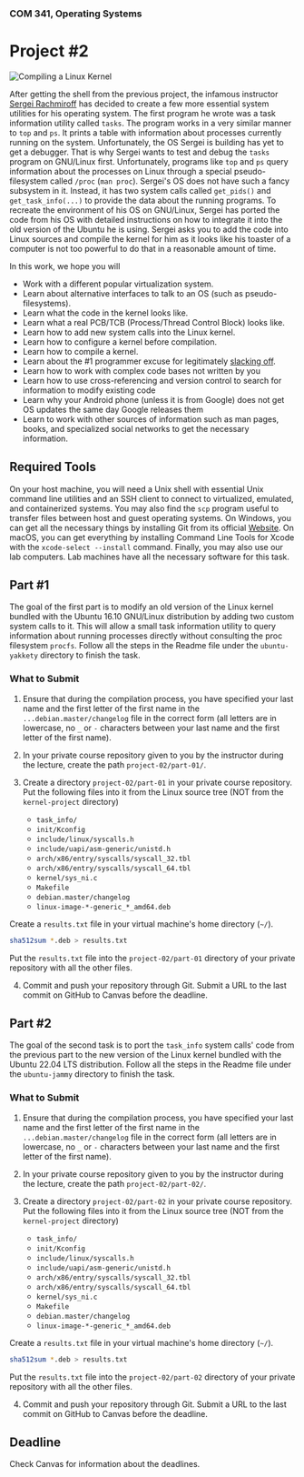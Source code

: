 ### COM 341, Operating Systems
# Project #2

![Compiling a Linux Kernel](http://i.imgur.com/t0c7Wav.gif)

After getting the shell from the previous project, the infamous instructor [Sergei Rachmiroff](https://i.imgur.com/hLHngQQ.jpg) has decided to create a few more essential system utilities for his operating system. The first program he wrote was a task information utility called `tasks`. The program works in a very similar manner to `top` and `ps`. It prints a table with information about processes currently running on the system. Unfortunately, the OS Sergei is building has yet to get a debugger. That is why Sergei wants to test and debug the `tasks` program on GNU/Linux first. Unfortunately, programs like `top` and `ps` query information about the processes on Linux through a special pseudo-filesystem called `/proc` (`man proc`). Sergei's OS does not have such a fancy subsystem in it. Instead, it has two system calls called `get_pids()` and `get_task_info(...)` to provide the data about the running programs. To recreate the environment of his OS on GNU/Linux, Sergei has ported the code from his OS with detailed instructions on how to integrate it into the old version of the Ubuntu he is using. Sergei asks you to add the code into Linux sources and compile the kernel for him as it looks like his toaster of a computer is not too powerful to do that in a reasonable amount of time.

In this work, we hope you will

* Work with a different popular virtualization system.
* Learn about alternative interfaces to talk to an OS (such as pseudo-filesystems).
* Learn what the code in the kernel looks like.
* Learn what a real PCB/TCB (Process/Thread Control Block) looks like.
* Learn how to add new system calls into the Linux kernel.
* Learn how to configure a kernel before compilation.
* Learn how to compile a kernel.
* Learn about the #1 programmer excuse for legitimately [slacking off](https://xkcd.com/303).
* Learn how to work with complex code bases not written by you
* Learn how to use cross-referencing and version control to search for information to modify existing code
* Learn why your Android phone (unless it is from Google) does not get OS updates the same day Google releases them
* Learn to work with other sources of information such as man pages, books, and specialized social networks to get the necessary information.

## Required Tools

On your host machine, you will need a Unix shell with essential Unix command line utilities and an SSH client to connect to virtualized, emulated, and containerized systems. You may also find the `scp` program useful to transfer files between host and guest operating systems. On Windows, you can get all the necessary things by installing Git from its official [Website](https://git-scm.com). On macOS, you can get everything by installing Command Line Tools for Xcode with the `xcode-select --install` command. Finally, you may also use our lab computers. Lab machines have all the necessary software for this task.

## Part #1

The goal of the first part is to modify an old version of the Linux kernel bundled with the Ubuntu 16.10 GNU/Linux distribution by adding two custom system calls to it. This will allow a small task information utility to query information about running processes directly without consulting the proc filesystem `procfs`. Follow all the steps in the Readme file under the `ubuntu-yakkety` directory to finish the task.

### What to Submit

1. Ensure that during the compilation process, you have specified your last name and the first letter of the first name in the `...debian.master/changelog` file in the correct form (all letters are in lowercase, no `_` or `-` characters between your last name and the first letter of the first name).

2. In your private course repository given to you by the instructor during the lecture, create the path `project-02/part-01/`.

3. Create a directory `project-02/part-01` in your private course repository. Put the following files into it from the Linux source tree (NOT from the `kernel-project` directory)

    * `task_info/`
    * `init/Kconfig`
    * `include/linux/syscalls.h`
    * `include/uapi/asm-generic/unistd.h`
    * `arch/x86/entry/syscalls/syscall_32.tbl`
    * `arch/x86/entry/syscalls/syscall_64.tbl`
    * `kernel/sys_ni.c`
    * `Makefile`
    * `debian.master/changelog`
    * `linux-image-*-generic_*_amd64.deb`

Create a `results.txt` file in your virtual machine's home directory (`~/`).

```bash
sha512sum *.deb > results.txt
```

Put the `results.txt` file into the `project-02/part-01` directory of your private repository with all the other files.

4. Commit and push your repository through Git. Submit a URL to the last commit on GitHub to Canvas before the deadline.

## Part #2

The goal of the second task is to port the `task_info` system calls' code from the previous part to the new version of the Linux kernel bundled with the Ubuntu 22.04 LTS distribution. Follow all the steps in the Readme file under the `ubuntu-jammy` directory to finish the task.

### What to Submit

1. Ensure that during the compilation process, you have specified your last name and the first letter of the first name in the `...debian.master/changelog` file in the correct form (all letters are in lowercase, no `_` or `-` characters between your last name and the first letter of the first name).

2. In your private course repository given to you by the instructor during the lecture, create the path `project-02/part-02/`.

3. Create a directory `project-02/part-02` in your private course repository. Put the following files into it from the Linux source tree (NOT from the `kernel-project` directory)

    * `task_info/`
    * `init/Kconfig`
    * `include/linux/syscalls.h`
    * `include/uapi/asm-generic/unistd.h`
    * `arch/x86/entry/syscalls/syscall_32.tbl`
    * `arch/x86/entry/syscalls/syscall_64.tbl`
    * `kernel/sys_ni.c`
    * `Makefile`
    * `debian.master/changelog`
    * `linux-image-*-generic_*_amd64.deb`

Create a `results.txt` file in your virtual machine's home directory (`~/`).

```bash
sha512sum *.deb > results.txt
```

Put the `results.txt` file into the `project-02/part-02` directory of your private repository with all the other files.

4. Commit and push your repository through Git. Submit a URL to the last commit on GitHub to Canvas before the deadline.

## Deadline

Check Canvas for information about the deadlines.
